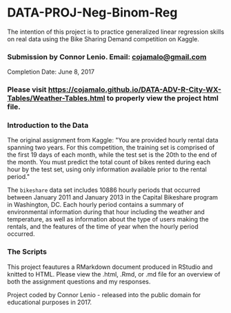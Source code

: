 # DATA-PROJ-Neg-Binom-Reg
The intention of this project is to practice generalized linear regression skills on real data using the Bike Sharing Demand competition on Kaggle. 

### Submission by Connor Lenio. Email: cojamalo@gmail.com
Completion Date: June 8, 2017

### Please visit  https://cojamalo.github.io/DATA-ADV-R-City-WX-Tables/Weather-Tables.html to properly view the project html file.


### Introduction to the Data
The original assignment from Kaggle:
"You are provided hourly rental data spanning two years. For this competition, the training set is comprised of the first 19 days of each month, while the test set is the 20th to the end of the month. You must predict the total count of bikes rented during each hour by the test set, using only information available prior to the rental period."

The `bikeshare` data set includes 10886 hourly periods that occurred between  January 2011 and January 2013 in the Capital Bikeshare program in Washington, DC. Each hourly period contains a summary of environmental information during that hour including the weather and temperature, as well as information about the type of users making the rentals, and the features of the time of year when the hourly period occurred. 


### The Scripts
This project feautures a RMarkdown document produced in RStudio and knitted to HTML. Please view the .html, .Rmd, or .md file for an overview of both the assignment questions and my responses.

Project coded by Connor Lenio - released into the public domain for educational purposes in 2017. 

